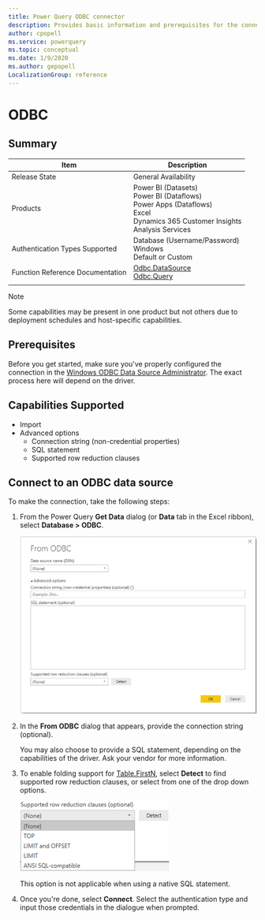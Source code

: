 ```yaml
---
title: Power Query ODBC connector
description: Provides basic information and prerequisites for the connector, and includes instructions on how to connect to your database using the connector.
author: cpopell
ms.service: powerquery
ms.topic: conceptual
ms.date: 1/9/2020
ms.author: gepopell
LocalizationGroup: reference
---
```


# ODBC

## Summary

| Item | Description |
| ---- | ----------- |
| Release State | General Availability |
| Products |  Power BI (Datasets)<br/>Power BI (Dataflows)<br/>Power Apps (Dataflows)<br/>Excel<br/>Dynamics 365 Customer Insights<br/>Analysis Services |
| Authentication Types Supported | Database (Username/Password)<br/>Windows<br/>Default or Custom |
| Function Reference Documentation | [Odbc.DataSource](/powerquery-m/odbc-datasource)<br/>[Odbc.Query](/powerquery-m/odbc-query) |
| | |

>[!Note]
> Some capabilities may be present in one product but not others due to deployment schedules and host-specific capabilities.

## Prerequisites

Before you get started, make sure you've properly configured the connection in the [Windows ODBC Data Source Administrator](/sql/odbc/admin/odbc-data-source-administrator). The exact process here will depend on the driver.

## Capabilities Supported

* Import
* Advanced options
  * Connection string (non-credential properties)
  * SQL statement
  * Supported row reduction clauses

## Connect to an ODBC data source

To make the connection, take the following steps:

1. From the Power Query **Get Data** dialog (or **Data** tab in the Excel ribbon), select **Database > ODBC**.

   ![ODBC connection builder in Power BI.](../images/ODBCbuilder.png)

2. In the **From ODBC** dialog that appears, provide the connection string (optional).

   You may also choose to provide a SQL statement, depending on the capabilities of the driver. Ask your vendor for more information.

3. To enable folding support for [Table.FirstN](/powerquery-m/table-firstn), select **Detect** to find supported row reduction clauses, or select from one of the drop down options.

   ![Drop down options: Top, Limit, Limit and Offset, ANSI SQL compatible.](../images/ODBCrowreduction.png)

   This option is not applicable when using a native SQL statement.

4. Once you're done, select **Connect**. Select the authentication type and input those credentials in the dialogue when prompted.
